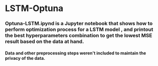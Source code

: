 # LSTM-Optuna
### Optuna-LSTM.ipynd is a Jupyter notebook that shows how to perform optimization process for a LSTM model , and printout the best hyperparameters combination to get the lowest MSE result based on the data at hand.
#### Data and other preprocessing steps weren't included to maintain the privacy of the data.
